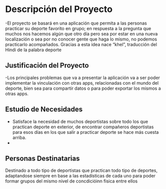 # Descripción del Proyecto

-El proyecto se basará en una aplicación que permita a las personas practicar su deporte favorito en grupo; en respuesta a la pregunta que muchos nos hacemos algún que otro día pero sea por estar en una nueva localización o sea por no conocer gente que haga lo mismo, no podemos practicarlo acompañados. Gracias a esta idea nace “khel”, traducción del Hindi  de la palabra deporte


## Justificación del Proyecto

-Los principales problemas que va a presentar la aplicación va a ser poder implementar la vinculación con otras apps, relacionadas con el mundo del deporte, bien sea para compartir datos o para poder exportar los mismos a otras apps. 

## Estudio de Necesidades

- Satisface la necesidad de muchos deportistas sobre todo los que practican deporte en exterior, de encontrar compañeros deportistas para esos días en los que salir a practicar deporte se hace más cuesta arriba.
- 
## Personas Destinatarias

Destinado a todo tipo de deportistas que practican todo tipo de deportes, adaptandose siempre en base a las estadísticas de cada uno para poder formar grupos del mismo nivel de concdicióinn fisica entre ellos
